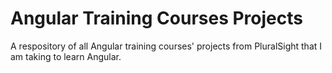 # Angular Training Courses Projects
 A respository of all Angular training courses' projects from PluralSight that I am taking to learn Angular.
